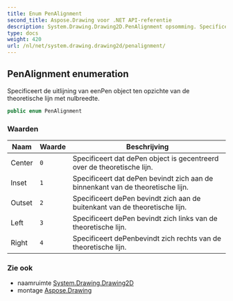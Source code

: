 ```yaml
---
title: Enum PenAlignment
second_title: Aspose.Drawing voor .NET API-referentie
description: System.Drawing.Drawing2D.PenAlignment opsomming. Specificeert de uitlijning van eenPen object ten opzichte van de theoretische lijn met nulbreedte.
type: docs
weight: 420
url: /nl/net/system.drawing.drawing2d/penalignment/
---
```

## PenAlignment enumeration

Specificeert de uitlijning van eenPen object ten opzichte van de theoretische lijn met nulbreedte.

```csharp
public enum PenAlignment
```

### Waarden

| Naam | Waarde | Beschrijving |
| --- | --- | --- |
| Center | `0` | Specificeert dat dePen object is gecentreerd over de theoretische lijn. |
| Inset | `1` | Specificeert dat dePen bevindt zich aan de binnenkant van de theoretische lijn. |
| Outset | `2` | Specificeert dePen bevindt zich aan de buitenkant van de theoretische lijn. |
| Left | `3` | Specificeert dePen bevindt zich links van de theoretische lijn. |
| Right | `4` | Specificeert dePenbevindt zich rechts van de theoretische lijn. |

### Zie ook

* naamruimte [System.Drawing.Drawing2D](../../system.drawing.drawing2d/)
* montage [Aspose.Drawing](../../)


